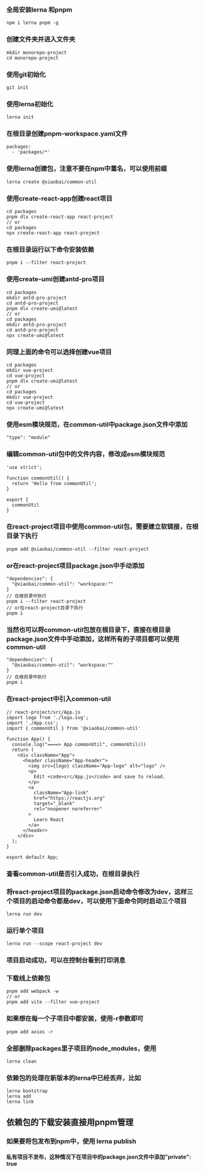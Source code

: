 ### 全局安装lerna 和pnpm
```
npm i lerna pnpm -g
```
### 创建文件夹并进入文件夹
```
mkdir monorepo-project
cd monorepo-project
```
### 使用git初始化
```
git init
```
### 使用lerna初始化
```
lerna init
```
### 在根目录创建pnpm-workspace.yaml文件
```
packages:
  - 'packages/*'
```
### 使用lerna创建包，注意不要在npm中重名，可以使用前缀
```
lerna create @xiaobai/common-util
```
### 使用create-react-app创建react项目
```
cd packages
pnpm dlx create-react-app react-project
// or
cd packages
npx create-react-app react-project
```
### 在根目录运行以下命令安装依赖
```
pnpm i --filter react-project
```
### 使用create-umi创建antd-pro项目
```
cd packages
mkdir antd-pro-project
cd antd-pro-project
pnpm dlx create-umi@latest
// or
cd packages
mkdir antd-pro-project
cd antd-pro-project
npx create-umi@latest
```
### 同理上面的命令可以选择创建vue项目
```
cd packages
mkdir vue-project
cd vue-project
pnpm dlx create-umi@latest
// or
cd packages
mkdir vue-project
cd vue-project
npx create-umi@latest
```
### 使用esm模块规范，在common-util中package.json文件中添加
```
"type": "module"
```
### 编辑common-util包中的文件内容，修改成esm模块规范
```
'use strict';

function commonUtil() {
  return 'Hello from commonUtil';
}

export {
  commonUtil
}
```
### 在react-project项目中使用common-util包，需要建立软链接，在根目录下执行
```
pnpm add @xiaobai/common-util --filter react-project
```
### or在react-project项目package.json中手动添加
```
"dependencies": {
  "@xiaobai/common-util": "workspace:^"
}
// 在根目录中执行
pnpm i --filter react-project
// or在react-project目录下执行
pnpm i
```
### 当然也可以将common-util包放在根目录下，直接在根目录package.json文件中手动添加，这样所有的子项目都可以使用common-util
```
"dependencies": {
  "@xiaobai/common-util": "workspace:^"
}
// 在根目录中执行
pnpm i
```
### 在react-project中引入common-util
```
// react-project/src/App.js
import logo from './logo.svg';
import './App.css';
import { commonUtil } from '@xiaobai/common-util'

function App() {
  console.log("====> App commonUtil", commonUtil())
  return (
    <div className="App">
      <header className="App-header">
        <img src={logo} className="App-logo" alt="logo" />
        <p>
          Edit <code>src/App.js</code> and save to reload.
        </p>
        <a
          className="App-link"
          href="https://reactjs.org"
          target="_blank"
          rel="noopener noreferrer"
        >
          Learn React
        </a>
      </header>
    </div>
  );
}

export default App;
```
### 查看common-util是否引入成功，在根目录执行
### 将react-project项目的package.json启动命令修改为dev，这样三个项目的启动命令都是dev，可以使用下面命令同时启动三个项目
```
lerna run dev
```
### 运行单个项目
```
lerna run --scope react-project dev
```
### 项目启动成功，可以在控制台看到打印消息
### 下载线上依赖包
```
pnpm add webpack -w
// or
pnpm add vite --filter vue-project
```
### 如果想在每一个子项目中都安装，使用-r参数即可
```
pnpm add axios -r
```
### 全部删除packages里子项目的node_modules，使用
```
lerna clean
```
### 依赖包的处理在新版本的lerna中已经丢弃，比如
```
lerna bootstrap
lerna add 
lerna link
```
## 依赖包的下载安装直接用pnpm管理
### 如果要将包发布到npm中，使用 lerna publish
#### 私有项目不发布，这种情况下在项目中的package.json文件中添加"private": true